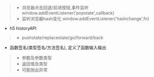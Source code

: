 >- 浏览器点击回退/前进按钮,事件监听 window.addEventListener('popstate',callback)
>- 监听浏览器hash变化 window.addEventListener('hashchange',fn)
- h5 historyAPI 
>- pushstate/replacestate/go/forward/back

- 函数签名(类型签名/方法签名), 定义了函数输入输出
>- 参数及参数类型
>- 返回值及类型
>- 可能抛出异常
